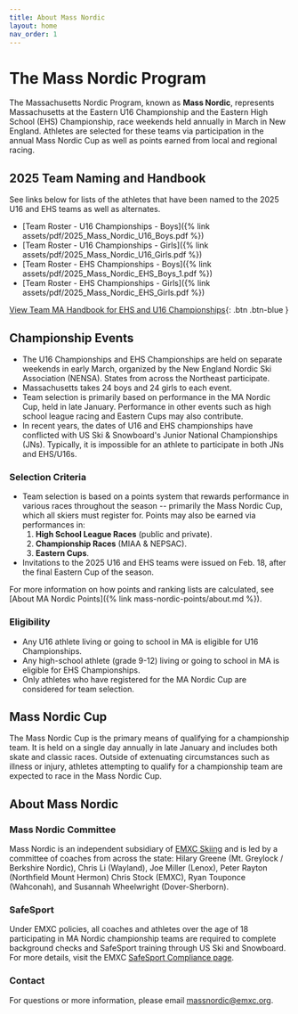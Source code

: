 ```yaml
---
title: About Mass Nordic
layout: home
nav_order: 1
---
```


# The Mass Nordic Program

The Massachusetts Nordic Program, known as **Mass Nordic**, represents Massachusetts at the Eastern U16 Championship and the Eastern High School (EHS) Championship, race weekends held annually in March in New England. 
Athletes are selected for these teams via participation in the annual Mass Nordic Cup as well as points earned from local and regional racing.

## 2025 Team Naming and Handbook

See links below for lists of the athletes that have been named to the 2025 U16 and EHS teams as well as alternates.

- [Team Roster - U16 Championships - Boys]({% link assets/pdf/2025_Mass_Nordic_U16_Boys.pdf %})
- [Team Roster - U16 Championships - Girls]({% link assets/pdf/2025_Mass_Nordic_U16_Girls.pdf %})
- [Team Roster - EHS Championships - Boys]({% link assets/pdf/2025_Mass_Nordic_EHS_Boys_1.pdf %})
- [Team Roster - EHS Championships - Girls]({% link assets/pdf/2025_Mass_Nordic_EHS_Girls.pdf %})

[View Team MA Handbook for EHS and U16 Championships](https://docs.google.com/document/d/1CBtEnoU9peg9PNfb4RF9awkoh8uyV614/edit){: .btn .btn-blue }

## Championship Events

- The U16 Championships and EHS Championships are held on separate weekends in early March, organized by the New England Nordic Ski Association (NENSA). States from across the Northeast participate.
- Massachusetts takes 24 boys and 24 girls to each event.
- Team selection is primarily based on performance in the MA Nordic Cup, held in late January. Performance in other events such as high school league racing and Eastern Cups may also contribute.
- In recent years, the dates of U16 and EHS championships have conflicted with US Ski & Snowboard's Junior National Championships (JNs). Typically, it is impossible for an athlete to participate in both JNs and EHS/U16s.

### Selection Criteria

- Team selection is based on a points system that rewards performance in various races throughout the season -- primarily the Mass Nordic Cup, which all skiers must register for. Points may also be earned via performances in:
    1. **High School League Races** (public and private).
    2. **Championship Races** (MIAA & NEPSAC).
    3. **Eastern Cups**.
- Invitations to the 2025 U16 and EHS teams were issued on Feb. 18, after the final Eastern Cup of the season.

For more information on how points and ranking lists are calculated, see [About MA Nordic Points]({% link mass-nordic-points/about.md %}).

### Eligibility
- Any U16 athlete living or going to school in MA is eligible for U16 Championships.
- Any high-school athlete (grade 9-12) living or going to school in MA is eligible for EHS Championships.
-  Only athletes who have registered for the MA Nordic Cup are considered for team selection.

## Mass Nordic Cup

The Mass Nordic Cup is the primary means of qualifying for a championship team. It is held on a single day annually in late January and includes both skate and classic races. Outside of extenuating circumstances such as illness or injury, athletes attempting to qualify for a championship team are expected to race in the Mass Nordic Cup.


## About Mass Nordic

### Mass Nordic Committee

Mass Nordic is an independent subsidiary of [EMXC Skiing](https://emxc.org) and is led by a committee of coaches from across the state: Hilary Greene (Mt. Greylock / Berkshire Nordic), Chris Li (Wayland), Joe Miller (Lenox), Peter Rayton (Northfield Mount Hermon) Chris Stock (EMXC), Ryan Touponce (Wahconah), and Susannah Wheelwright (Dover-Sherborn).

### SafeSport
Under EMXC policies, all coaches and athletes over the age of 18 participating in MA Nordic championship teams are required to complete background checks and SafeSport training through US Ski and Snowboard. For more details, visit the EMXC [SafeSport Compliance page](https://emxc.org/resources/safesport-compliance).

### Contact 

For questions or more information, please email [massnordic@emxc.org](mailto:massnordic@emxc.org).